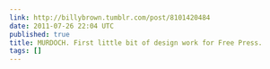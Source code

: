 ```yaml
---
link: http://billybrown.tumblr.com/post/8101420484
date: 2011-07-26 22:04 UTC
published: true
title: MURDOCH. First little bit of design work for Free Press.
tags: []
---
```



